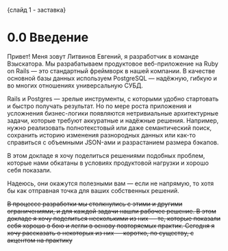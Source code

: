 {слайд 1 - заставка}

# 0.0 Введение

Привет! Меня зовут Литвинов Евгений, я разработчик в команде Взыскатора. Мы разрабатываем продуктовое веб-приложение на Ruby on Rails — это стандартный фреймворк в нашей компании. В качестве основной базы данных используем PostgreSQL — надёжную, гибкую и во многих отношениях универсальную СУБД.

Rails и Postgres — зрелые инструменты, с которыми удобно стартовать и быстро получать результат. Но по мере роста приложения и усложнения бизнес-логики появляются нетривиальные архитектурные задачи, которые требуют аккуратные и надёжные решения. Например, нужно реализовать полнотекстовый или даже семантический поиск, сохранить историю изменения разнородных данных или как-то справиться с объемными  JSON-ами и разрастанием размера бэкапов.

В этом докладе я хочу поделиться решениями подобных проблем, которые нами обкатаны в условиях продуктовой нагрузки и хорошо себя показали. 

Надеюсь, они окажутся полезными вам — если не напрямую, то хотя бы как отправная точка для ваших собственных решений.


~~В процессе разработки мы столкнулись с этими и другими ограничениями, и для каждой задачи нашли рабочее решение. В этом докладе я хочу поделиться несколькими из них — те, которые показали себя хорошо в бою и легли в основу повторяемых практик. Сегодня я хочу рассказать о некоторых из них — коротко, по существу, с акцентом на практику~~
